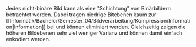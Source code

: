Jedes nicht-binäre Bild kann als eine "Schichtung" von Binärbildern betrachtet werden. Dabei tragen niedrige Bitebenen kaum zur [[Informatik/Bachelor/Semester_04/Bildverarbeitung/Kompression/Information|Information]] bei und können eliminiert werden. Gleichzeitig zeigen die höheren Bildebenen sehr viel weniger Varianz und können damit einfach enkodiert werden.
